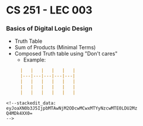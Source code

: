 # CS 251 - LEC 003
### Basics of Digital Logic Design
- Truth Table
- Sum of Products (Minimal Terms)
- Composed Truth table using "Don't cares"
  - Example:
  ```markdown
	|   |   |   |   |   |
	|---|---|---|---|---|
	|   |   |   |   |   |
	|   |   |   |   |   |
	|   |   |   |   |   |
```
<!--stackedit_data:
eyJoaXN0b3J5IjpbMTAwNjM2ODcwMCwxMTYyNzcwMTE0LDU2Mz
Q4MDk4XX0=
-->